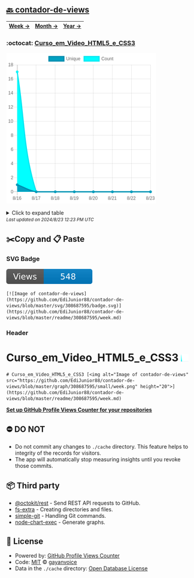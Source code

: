 ## [🔙 contador-de-views](https://github.com/EdiJunior88/contador-de-views)
| [**Week →**](https://github.com/EdiJunior88/contador-de-views/blob/master/readme/308687595/week.md) | [**Month →**](https://github.com/EdiJunior88/contador-de-views/blob/master/readme/308687595/month.md) | [**Year →**](https://github.com/EdiJunior88/contador-de-views/blob/master/readme/308687595/year.md) |
| ---- | ---- | ----- |
### :octocat: [Curso_em_Video_HTML5_e_CSS3](https://github.com/EdiJunior88/Curso_em_Video_HTML5_e_CSS3)
![Image of contador-de-views](https://github.com/EdiJunior88/contador-de-views/blob/master/graph/308687595/large/week.png)

<details>
	<summary>Click to expand table</summary>
	<h2>:calendar: Week Page Views Table</h2>
<table>
	<tr>
		<th>
			Last Updated
		</th>
		<th>
			Unique
		</th>
		<th>
			Count
		</th>
	</tr>
	<tr>
		<td>
			<code>2024/8/23</code>
		</td>
		<td>
			<code>0</code>
		</td>
		<td>
			<code>0</code>
		</td>
	</tr>
	<tr>
		<td>
			<code>2024/8/22</code>
		</td>
		<td>
			<code>0</code>
		</td>
		<td>
			<code>0</code>
		</td>
	</tr>
	<tr>
		<td>
			<code>2024/8/21</code>
		</td>
		<td>
			<code>0</code>
		</td>
		<td>
			<code>0</code>
		</td>
	</tr>
	<tr>
		<td>
			<code>2024/8/20</code>
		</td>
		<td>
			<code>0</code>
		</td>
		<td>
			<code>0</code>
		</td>
	</tr>
	<tr>
		<td>
			<code>2024/8/19</code>
		</td>
		<td>
			<code>0</code>
		</td>
		<td>
			<code>0</code>
		</td>
	</tr>
	<tr>
		<td>
			<code>2024/8/18</code>
		</td>
		<td>
			<code>0</code>
		</td>
		<td>
			<code>0</code>
		</td>
	</tr>
	<tr>
		<td>
			<code>2024/8/17</code>
		</td>
		<td>
			<code>0</code>
		</td>
		<td>
			<code>0</code>
		</td>
	</tr>
	<tr>
		<td>
			<code>2024/8/16</code>
		</td>
		<td>
			<code>1</code>
		</td>
		<td>
			<code>17</code>
		</td>
	</tr>
</table>

</details>
<small><i>Last updated on 2024/8/23 12:23 PM UTC</i></small>

## ✂️Copy and 📋 Paste
### SVG Badge
[![Image of contador-de-views](https://github.com/EdiJunior88/contador-de-views/blob/master/svg/308687595/badge.svg)](https://github.com/EdiJunior88/contador-de-views/blob/master/readme/308687595/week.md)
```readme
[![Image of contador-de-views](https://github.com/EdiJunior88/contador-de-views/blob/master/svg/308687595/badge.svg)](https://github.com/EdiJunior88/contador-de-views/blob/master/readme/308687595/week.md)
```
### Header
# Curso_em_Video_HTML5_e_CSS3 [<img alt="Image of contador-de-views" src="https://github.com/EdiJunior88/contador-de-views/blob/master/graph/308687595/small/week.png" height="20">](https://github.com/EdiJunior88/contador-de-views/blob/master/readme/308687595/week.md)
```readme
# Curso_em_Video_HTML5_e_CSS3 [<img alt="Image of contador-de-views" src="https://github.com/EdiJunior88/contador-de-views/blob/master/graph/308687595/small/week.png" height="20">](https://github.com/EdiJunior88/contador-de-views/blob/master/readme/308687595/week.md)
```
[**Set up GitHub Profile Views Counter for your repositories**](https://github.com/gayanvoice/github-profile-views-counter)
## ⛔ DO NOT
- Do not commit any changes to `./cache` directory. This feature helps to integrity of the records for visitors.
- The app will automatically stop measuring insights until you revoke those commits.
## 📦 Third party

- [@octokit/rest](https://www.npmjs.com/package/@octokit/rest) - Send REST API requests to GitHub.
- [fs-extra](https://www.npmjs.com/package/fs-extra) - Creating directories and files.
- [simple-git](https://www.npmjs.com/package/simple-git) - Handling Git commands.
- [node-chart-exec](https://www.npmjs.com/package/node-chart-exec) - Generate graphs.
## 📄 License
- Powered by: [GitHub Profile Views Counter](https://github.com/gayanvoice/github-profile-views-counter)
- Code: [MIT](./LICENSE) © [gayanvoice](https://github.com/gayanvoice/github-profile-views-counter)
- Data in the `./cache` directory: [Open Database License](https://opendatacommons.org/licenses/odbl/1-0/)